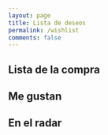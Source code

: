 ```yaml
---
layout: page
title: Lista de deseos
permalink: /wishlist
comments: false
---
```


<script src="../assets/js/games.js"></script>

## Lista de la compra

<script>printGames("../assets/games/wishlist.json")</script>

## Me gustan

<script>printGames("../assets/games/liked.json")</script>

## En el radar

<script>printGames("../assets/games/radar.json")</script>